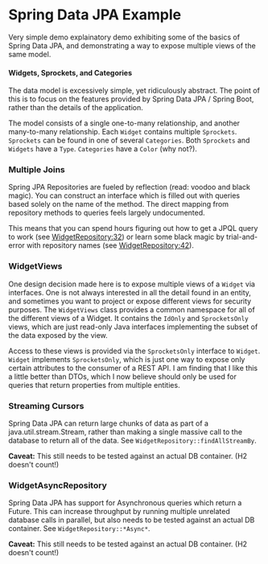 # Spring Data JPA Example

Very simple demo explainatory demo exhibiting some of the basics of Spring Data JPA, and demonstrating a way to expose
multiple views of the same model.

#### Widgets, Sprockets, and Categories
The data model is excessively simple, yet ridiculously abstract. The point of this is to focus on the features provided by Spring Data
JPA / Spring Boot, rather than the details of the application.

The model consists of a single one-to-many relationship, and another many-to-many relationship. Each `Widget` contains multiple
`Sprockets`. `Sprockets` can be found in one of several `Categories`. Both `Sprockets` and `Widgets` have a `Type`. `Categories`
have a `Color` (why not?).

### Multiple Joins

Spring JPA Repositories are fueled by reflection (read: voodoo and black magic). You can construct an interface which is filled out
with queries based solely on the name of the method. The direct mapping from repository methods to queries feels largely undocumented.

This means that you can spend hours figuring out how to get a JPQL query to work (see [WidgetRepository:32](https://github.com/NiftySoft/example-spring-data-jpa/blob/master/src/main/java/com/niftysoft/example/repository/WidgetRepository.java#L33)) or learn some black magic by
trial-and-error with repository names (see [WidgetRepository:42](https://github.com/NiftySoft/example-spring-data-jpa/blob/master/src/main/java/com/niftysoft/example/repository/WidgetRepository.java#L42)).

### WidgetViews

One design decision made here is to expose multiple views of a `Widget` via interfaces. One is not always interested in
all the detail found in an entity, and sometimes you want to project or expose different views for security purposes. The `WidgetViews`
class provides a common namespace for all of the different views of a Widget. It contains the `IdOnly` and `SprocketsOnly`
views, which are just read-only Java interfaces implementing the subset of the data exposed by the view.

Access to these views is provided via the `SprocketsOnly` interface to `Widget`. `Widget` implements `SprocketsOnly`, 
which is just one way to expose only certain attributes to the consumer of a REST API. I am finding that I like this a
little better than DTOs, which I now believe should only be used for queries that return properties from multiple entities.

### Streaming Cursors

Spring Data JPA can return large chunks of data as part of a java.util.stream.Stream, rather than making a single 
massive call to the database to return all of the data. See `WidgetRepository::findAllStreamBy`. 

**Caveat:** This still needs to be tested against an actual DB container. (H2 doesn't count!)

### WidgetAsyncRepository

Spring Data JPA has support for Asynchronous queries which return a Future. This can increase throughput by running
multiple unrelated database calls in parallel, but also needs to be tested against an actual DB container. See `WidgetRepository::*Async*`.

**Caveat:** This still needs to be tested against an actual DB container. (H2 doesn't count!)

